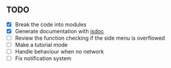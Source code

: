 ## TODO

- [x] Break the code into modules
- [x] Generate documentation with [jsdoc](https://github.com/jsdoc2md/jsdoc-to-markdown/wiki)
- [ ] Review the function checking if the side menu is overflowed
- [ ] Make a tutorial mode
- [ ] Handle behaviour when no network
- [ ] Fix notification system
